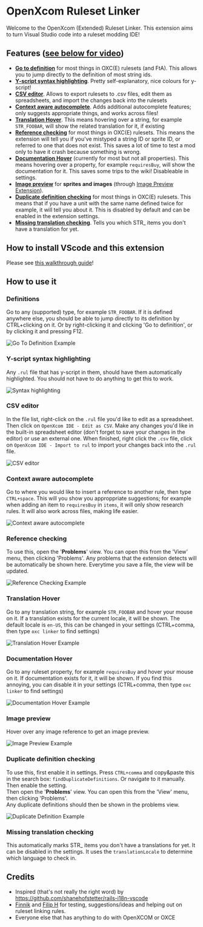 # OpenXcom Ruleset Linker
Welcome to the OpenXcom (Extended) Ruleset Linker. This extension aims to turn Visual Studio code into a ruleset modding IDE!

## Features ([see below for video](#how-to-use-it))
* **[Go to definition](#definitions)** for most things in OXC(E) rulesets (and FtA). This allows you to jump directly to the definition of most string ids.
* **[Y-script syntax highlighting](#y-script-syntax-highlighting)**. Pretty self-explanatory, nice colours for y-script!
* **[CSV editor](#csv-editor)**. Allows to export rulesets to .csv files, edit them as spreadsheets, and import the changes back into the rulesets
* **[Context aware autocomplete](#context-aware-autocomplete)**. Adds additional autocomplete features; only suggests appropriate things, and works across files!
* **[Translation Hover](#translation-hover)**. This means hovering over a string, for example `STR_FOOBAR`, will show the related translation for it, if existing
* **[Reference checking](#reference-checking)** for most things in OXC(E) rulesets. This means the extension will tell you if you've mistyped a string ID or sprite ID, or referred to one that does not exist. This saves a lot of time to test a mod only to have it crash because something is wrong.
* **[Documentation Hover](#documentation-hover)** (currently for most but not all properties). This means hovering over a property, for example `requiresBuy`, will show the documentation for it. This saves some trips to the wiki! Disableable in settings.
* **[Image preview](#image-preview)** for **sprites and images** (through [Image Preview Extension](https://marketplace.visualstudio.com/items?itemName=kisstkondoros.vscode-gutter-preview)).
* **[Duplicate definition checking](#duplicate-definition-checking)** for most things in OXC(E) rulesets. This means that if you have a unit with the same name defined twice for example, it will tell you about it. This is disabled by default and can be enabled in the extension settings.
* **[Missing translation checking](#missing-translation-checking)**. Tells you which STR_  items you don't have a translation for yet.

## How to install VScode and this extension
Please see [this walkthrough guide](https://github.com/pedroterzero/oxce-yaml-helper/blob/main/INSTALL.md)!

## How to use it

### Definitions
Go to any (supported) type, for example `STR_FOOBAR`. If it is defined anywhere else, you should be able to jump directly to its definition by CTRL+clicking on it. Or by right-clicking it and clicking 'Go to definition', or by clicking it and pressing F12.

![Go To Definition Example](https://raw.githubusercontent.com/pedroterzero/oxce-yaml-helper/main/docs/go-to-definition.gif)

### Y-script syntax highlighting
Any `.rul` file that has y-script in them, should have them automatically highlighted. You should not have to do anything to get this to work.

![Syntax highlighting](https://raw.githubusercontent.com/pedroterzero/oxce-yaml-helper/main/docs/syntax-highlighting.png)

### CSV editor
In the file list, right-click on the `.rul` file you'd like to edit as a spreadsheet. Then click on `OpenXcom IDE - Edit as CSV`. Make any changes you'd like in the built-in spreadsheet editor (don't forget to save your changes in the editor) or use an external one. When finished, right click the `.csv` file, click on `OpenXcom IDE - Import to rul` to import your changes back into the `.rul` file.

![CSV editor](https://raw.githubusercontent.com/pedroterzero/oxce-yaml-helper/main/docs/csv-editor.gif)

### Context aware autocomplete
Go to where you would like to insert a reference to another rule, then type `CTRL+space`. This will you show you approppriate suggestions; for example when adding an item to `requiresBuy` in `items`, it will only show research rules. It will also work across files, making life easier.

![Context aware autocomplete](https://raw.githubusercontent.com/pedroterzero/oxce-yaml-helper/main/docs/context-aware-autocomplete.gif)

### Reference checking
To use this, open the '**Problems**' view. You can open this from the 'View' menu, then clicking 'Problems'. Any problems that the extension detects will be automatically be shown here. Everytime you save a file, the view will be updated.

![Reference Checking Example](https://raw.githubusercontent.com/pedroterzero/oxce-yaml-helper/main/docs/reference-checking.gif)

### Translation Hover
Go to any translation string, for example `STR_FOOBAR` and hover your mouse on it. If a translation exists for the current locale, it will be shown. The default locale is `en-US`, this can be changed in your settings (CTRL+comma, then type `oxc linker` to find settings)

![Translation Hover Example](https://raw.githubusercontent.com/pedroterzero/oxce-yaml-helper/main/docs/translation-hover.gif)

### Documentation Hover
Go to any ruleset property, for example `requiresBuy` and hover your mouse on it. If documentation exists for it, it will be shown. If you find this annoying, you can disable it in your settings (CTRL+comma, then type `oxc linker` to find settings)

![Documentation Hover Example](https://raw.githubusercontent.com/pedroterzero/oxce-yaml-helper/main/docs/documentation-hover.gif)

### Image preview
Hover over any image reference to get an image preview.

![Image Preview Example](https://raw.githubusercontent.com/pedroterzero/oxce-yaml-helper/main/docs/image-preview.gif)

### Duplicate definition checking
To use this, first enable it in settings. Press `CTRL+comma` and copy&paste this in the search box: `findDuplicateDefinitions`. Or navigate to it manually. Then enable the setting.<br />
Then open the '**Problems**' view. You can open this from the 'View' menu, then clicking 'Problems'.<br />
Any duplicate definitions should then be shown in the problems view.

![Duplicate Definition Example](https://raw.githubusercontent.com/pedroterzero/oxce-yaml-helper/main/docs/find-duplicate-definitions.gif)

### Missing translation checking
This automatically marks STR_ items you don't have a translations for yet. It can be disabled in the settings. It uses the `translationLocale` to determine which language to check in.

## Credits
- Inspired (that's not really the right word) by https://github.com/shanehofstetter/rails-i18n-vscode
- [Finnik](https://github.com/Finnik723) and [Filip H](https://github.com/Filip-H) for testing, suggestions/ideas and helping out on ruleset linking rules.
- Everyone else that has anything to do with OpenXCOM or OXCE